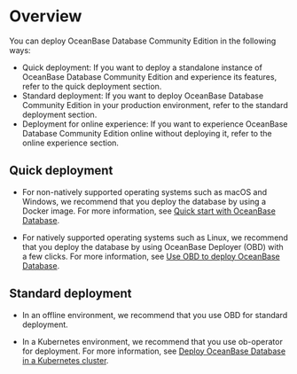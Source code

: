 # Overview

You can deploy OceanBase Database Community Edition in the following ways:

* Quick deployment: If you want to deploy a standalone instance of OceanBase Database Community Edition and experience its features, refer to the quick deployment section.
* Standard deployment: If you want to deploy OceanBase Database Community Edition in your production environment, refer to the standard deployment section.
* Deployment for online experience: If you want to experience OceanBase Database Community Edition online without deploying it, refer to the online experience section.

## Quick deployment

* For non-natively supported operating systems such as macOS and Windows, we recommend that you deploy the database by using a Docker image. For more information, see [Quick start with OceanBase Database](../../2.quickstart/1.quickly-experience-oceanbase/2.quickly-experience-oceanbase-for-community.md).

* For natively supported operating systems such as Linux, we recommend that you deploy the database by using OceanBase Deployer (OBD) with a few clicks. For more information, see [Use OBD to deploy OceanBase Database](../../2.quickstart/1.quickly-experience-oceanbase/2.quickly-experience-oceanbase-for-community.md).

## Standard deployment

* In an offline environment, we recommend that you use OBD for standard deployment.

* In a Kubernetes environment, we recommend that you use ob-operator for deployment. For more information, see [Deploy OceanBase Database in a Kubernetes cluster](../5.deploy-oceanbase-database-community-edition/3.deploy-in-the-k8s-cluster.md).

